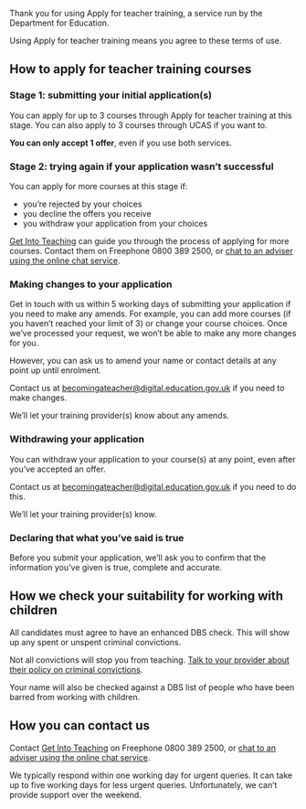 Thank you for using Apply for teacher training, a service run by the
Department for Education.

Using Apply for teacher training means you agree to these terms of use.

## How to apply for teacher training courses

### Stage 1: submitting your initial application(s)

You can apply for up to 3 courses through Apply for teacher training at this
stage. You can also apply to 3 courses through UCAS if you want to.

**You can only accept 1 offer**, even if you use both services.

### Stage 2: trying again if your application wasn’t successful

You can apply for more courses at this stage if:

* you’re rejected by your choices
* you decline the offers you receive
* you withdraw your application from your choices

[Get Into Teaching](https://getintoteaching.education.gov.uk/get-help-and-support)
can guide you through the process of applying for more courses. Contact them on
Freephone 0800 389 2500, or [chat to an adviser using the online chat
service](https://getintoteaching.education.gov.uk/lp/live-chat).

### Making changes to your application

Get in touch with us within 5 working days of submitting your application if
you need to make any amends. For example, you can add more courses (if you
haven’t reached your limit of 3) or change your course choices. Once we’ve
processed your request, we won’t be able to make any more changes for you.

However, you can ask us to amend your name or contact details at any point up
until enrolment.

Contact us at <becomingateacher@digital.education.gov.uk> if you need to make
changes.

We’ll let your training provider(s) know about any amends.

### Withdrawing your application

You can withdraw your application to your course(s) at any point, even after
you’ve accepted an offer.

Contact us at <becomingateacher@digital.education.gov.uk> if you need to do
this.

We’ll let your training provider(s) know.

### Declaring that what you’ve said is true

Before you submit your application, we’ll ask you to confirm that the
information you’ve given is true, complete and accurate.

## How we check your suitability for working with children

All candidates must agree to have an enhanced DBS check. This will show up any
spent or unspent criminal convictions.

Not all convictions will stop you from teaching. [Talk to your provider about
their policy on criminal convictions](https://www.gov.uk/exoffenders-and-employment).

Your name will also be checked against a DBS list of people who have been barred
from working with children.

## How you can contact us

Contact [Get Into Teaching](https://getintoteaching.education.gov.uk/get-help-and-support) on Freephone 0800 389 2500, or [chat to an adviser using the online
chat service](https://getintoteaching.education.gov.uk/lp/live-chat).

We typically respond within one working day for urgent queries. It can take up
to five working days for less urgent queries. Unfortunately, we can’t provide
support over the weekend.
